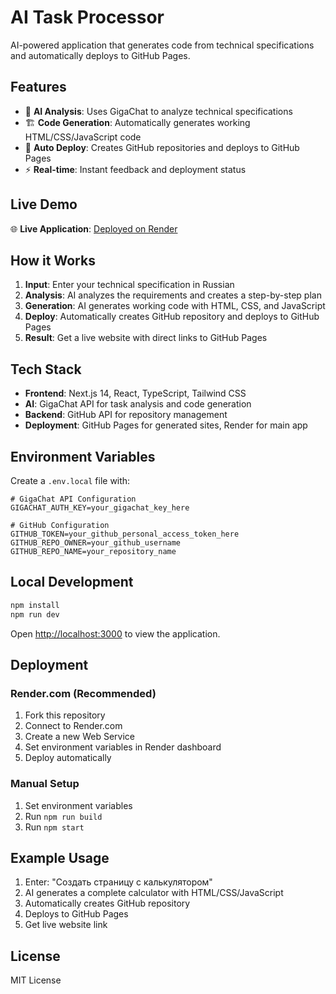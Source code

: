 # AI Task Processor

AI-powered application that generates code from technical specifications and automatically deploys to GitHub Pages.

## Features

- 🤖 **AI Analysis**: Uses GigaChat to analyze technical specifications
- 🏗️ **Code Generation**: Automatically generates working HTML/CSS/JavaScript code
- 🚀 **Auto Deploy**: Creates GitHub repositories and deploys to GitHub Pages
- ⚡ **Real-time**: Instant feedback and deployment status

## Live Demo

🌐 **Live Application**: [Deployed on Render](https://ai-task-processor.onrender.com)

## How it Works

1. **Input**: Enter your technical specification in Russian
2. **Analysis**: AI analyzes the requirements and creates a step-by-step plan
3. **Generation**: AI generates working code with HTML, CSS, and JavaScript
4. **Deploy**: Automatically creates GitHub repository and deploys to GitHub Pages
5. **Result**: Get a live website with direct links to GitHub Pages

## Tech Stack

- **Frontend**: Next.js 14, React, TypeScript, Tailwind CSS
- **AI**: GigaChat API for task analysis and code generation
- **Backend**: GitHub API for repository management
- **Deployment**: GitHub Pages for generated sites, Render for main app

## Environment Variables

Create a `.env.local` file with:

```env
# GigaChat API Configuration
GIGACHAT_AUTH_KEY=your_gigachat_key_here

# GitHub Configuration
GITHUB_TOKEN=your_github_personal_access_token_here
GITHUB_REPO_OWNER=your_github_username
GITHUB_REPO_NAME=your_repository_name
```

## Local Development

```bash
npm install
npm run dev
```

Open [http://localhost:3000](http://localhost:3000) to view the application.

## Deployment

### Render.com (Recommended)

1. Fork this repository
2. Connect to Render.com
3. Create a new Web Service
4. Set environment variables in Render dashboard
5. Deploy automatically

### Manual Setup

1. Set environment variables
2. Run `npm run build`
3. Run `npm start`

## Example Usage

1. Enter: "Создать страницу с калькулятором"
2. AI generates a complete calculator with HTML/CSS/JavaScript
3. Automatically creates GitHub repository
4. Deploys to GitHub Pages
5. Get live website link

## License

MIT License
